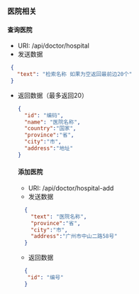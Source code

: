 ### 医院相关

#### 查询医院

- URI: /api/doctor/hospital
- 发送数据
 ```json
  {
    "text": "检索名称 如果为空返回最前边20个"
  }
 ```
- 返回数据（最多返回20）
    ```json
    {
      "id": "编码",
      "name": "医院名称",
      "country":"国家",
      "province":"省",
      "city":"市",    
      "address":"地址"
    }
    ```
 
 
  #### 添加医院
  - URI: /api/doctor/hospital-add
  - 发送数据
  ```json
    {
      "text": "医院名称",
      "province":"省",
      "city":"市",
      "address":"广州市中山二路58号"
    }
  ```
  - 返回数据
  ```json
    {
     "id": "编号"
    }
  ```  